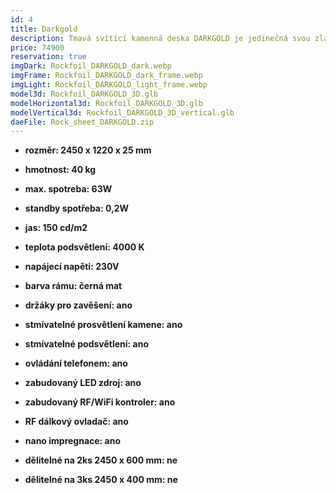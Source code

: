 ```yaml
---
id: 4
title: Darkgold
description: Tmavá svítící kamenná deska DARKGOLD je jedinečná svou zlatavou kresbou, která podtrhne výjimečnost Vašeho interiéru. Speciálně navržené LED prosvětlení, zvýrazňuje přechody mezi převažující černou a zlatavými ostrůvky kresby kamene.
price: 74900
reservation: true
imgDark: Rockfoil_DARKGOLD_dark.webp
imgFrame: Rockfoil_DARKGOLD_dark_frame.webp
imgLight: Rockfoil_DARKGOLD_light_frame.webp
model3d: Rockfoil_DARKGOLD_3D.glb
modelHorizontal3d: Rockfoil_DARKGOLD_3D.glb
modelVertical3d: Rockfoil_DARKGOLD_3D_vertical.glb
daeFile: Rock_sheet_DARKGOLD.zip
---
```

- **rozměr: 2450 x 1220 x 25 mm**
- **hmotnost: 40 kg**
- **max. spotreba: 63W**
- **standby spotřeba: 0,2W**
- **jas: 150 cd/m2**
- **teplota podsvětlení: 4000 K**
- **napájecí napěti: 230V**
- **barva rámu: černá mat**

- **držáky pro zavěšení: ano**
- **stmívatelné prosvětlení kamene: ano**
- **stmívatelné podsvětlení: ano**
- **ovládání telefonem: ano**
- **zabudovaný LED zdroj: ano**
- **zabudovaný RF/WiFi kontroler: ano**
- **RF dálkový ovladač: ano**
- **nano impregnace: ano**
- **dělitelné na 2ks 2450 x 600 mm: ne**
- **dělitelné na 3ks 2450 x 400 mm: ne**
